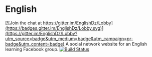 # English

[![Join the chat at https://gitter.im/EnglishDz/Lobby](https://badges.gitter.im/EnglishDz/Lobby.svg)](https://gitter.im/EnglishDz/Lobby?utm_source=badge&utm_medium=badge&utm_campaign=pr-badge&utm_content=badge)
A social network website for an English learning Facebook group.
[![Build Status](https://travis-ci.org/CaddyDz/English.svg?branch=master)](https://travis-ci.org/CaddyDz/English)
